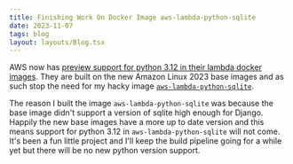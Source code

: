 ```yaml
---
title: Finishing Work On Docker Image aws-lambda-python-sqlite
date: 2023-11-07
tags: blog
layout: layouts/Blog.tsx
---
```


AWS now has [preview support for python 3.12 in their lambda docker images](https://gallery.ecr.aws/lambda/python). They are built on the new Amazon Linux 2023 base images and as such stop the need for my hacky image [`aws-lambda-python-sqlite`](https://hub.docker.com/r/lukewiwa/aws-lambda-python-sqlite).

<!--more-->

The reason I built the image `aws-lambda-python-sqlite` was because the base image didn't support a version of sqlite high enough for Django. Happily the new base images have a more up to date version and this means support for python 3.12 in `aws-lambda-python-sqlite` will not come. It's been a fun little project and I'll keep the build pipeline going for a while yet but there will be no new python version support.
